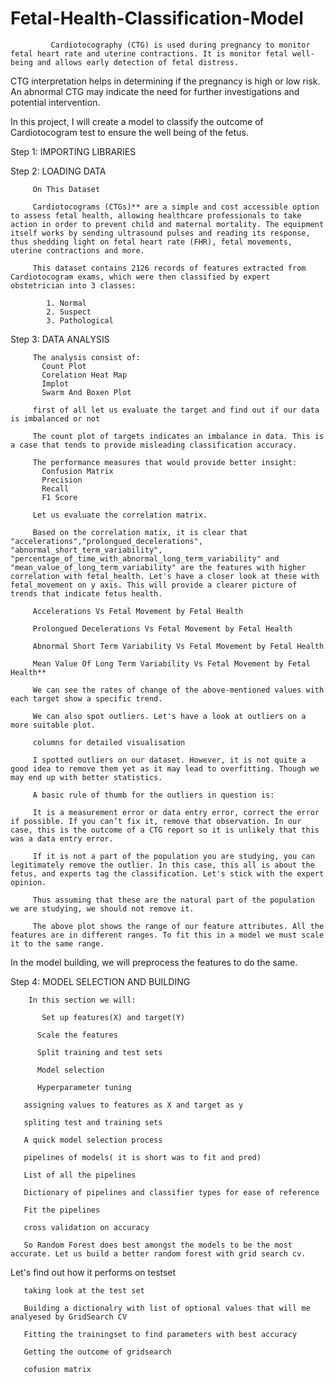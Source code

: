 # Fetal-Health-Classification-Model

             Cardiotocography (CTG) is used during pregnancy to monitor fetal heart rate and uterine contractions. It is monitor fetal well-being and allows early detection of fetal distress. 

  CTG interpretation helps in determining if the pregnancy is high or low risk.  An abnormal CTG may indicate the need for further investigations and potential intervention.

 In this project, I will create a model to classify the outcome of Cardiotocogram test to ensure the well being of the fetus. 

 Step 1: IMPORTING LIBRARIES

 Step 2: LOADING DATA

         On This Dataset
         
         Cardiotocograms (CTGs)** are a simple and cost accessible option to assess fetal health, allowing healthcare professionals to take action in order to prevent child and maternal mortality. The equipment itself works by sending ultrasound pulses and reading its response, thus shedding light on fetal heart rate (FHR), fetal movements, uterine contractions and more.

         This dataset contains 2126 records of features extracted from Cardiotocogram exams, which were then classified by expert obstetrician into 3 classes:

            1. Normal
            2. Suspect
            3. Pathological

 Step 3: DATA ANALYSIS
        
         The analysis consist of:
           Count Plot
           Corelation Heat Map
           Implot
           Swarm And Boxen Plot

         first of all let us evaluate the target and find out if our data is imbalanced or not

         The count plot of targets indicates an imbalance in data. This is a case that tends to provide misleading classification accuracy. 

         The performance measures that would provide better insight:
           Confusion Matrix
           Precision
           Recall
           F1 Score 

         Let us evaluate the correlation matrix.

         Based on the correlation matix, it is clear that "accelerations","prolongued_decelerations", "abnormal_short_term_variability", "percentage_of_time_with_abnormal_long_term_variability" and "mean_value_of_long_term_variability" are the features with higher correlation with fetal_health. Let's have a closer look at these with fetal_movement on y axis. This will provide a clearer picture of trends that indicate fetus health. 

         Accelerations Vs Fetal Movement by Fetal Health

         Prolongued Decelerations Vs Fetal Movement by Fetal Health

         Abnormal Short Term Variability Vs Fetal Movement by Fetal Health

         Mean Value Of Long Term Variability Vs Fetal Movement by Fetal Health**

         We can see the rates of change of the above-mentioned values with each target show a specific trend. 
         
         We can also spot outliers. Let's have a look at outliers on a more suitable plot.

         columns for detailed visualisation
         
         I spotted outliers on our dataset. However, it is not quite a good idea to remove them yet as it may lead to overfitting. Though we may end up with better statistics. 

         A basic rule of thumb for the outliers in question is:

         It is a measurement error or data entry error, correct the error if possible. If you can’t fix it, remove that observation. In our case, this is the outcome of a CTG report so it is unlikely that this was a data entry error. 

         If it is not a part of the population you are studying, you can legitimately remove the outlier. In this case, this all is about the fetus, and experts tag the classification. Let's stick with the expert opinion. 

         Thus assuming that these are the natural part of the population we are studying, we should not remove it.

         The above plot shows the range of our feature attributes. All the features are in different ranges. To fit this in a model we must scale it to the same range.

In the model building, we will preprocess the features to do the same.

Step 4: MODEL SELECTION AND BUILDING

        In this section we will:
        
           Set up features(X) and target(Y)
          
          Scale the features
          
          Split training and test sets 
          
          Model selection
          
          Hyperparameter tuning

       assigning values to features as X and target as y
       
       spliting test and training sets
       
       A quick model selection process
       
       pipelines of models( it is short was to fit and pred)

       List of all the pipelines

       Dictionary of pipelines and classifier types for ease of reference

       Fit the pipelines

       cross validation on accuracy 

       So Random Forest does best amongst the models to be the most accurate. Let us build a better random forest with grid search cv.
Let's find out how it performs on testset

       taking look at the test set

       Building a dictionalry with list of optional values that will me analyesed by GridSearch CV

       Fitting the trainingset to find parameters with best accuracy

       Getting the outcome of gridsearch

       cofusion matrix
       
